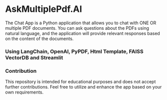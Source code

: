 # AskMultiplePdf.AI

The Chat App is a Python application that allows you to chat with ONE OR multiple PDF documents. You can ask questions about the PDFs using natural language, and the application will provide relevant responses based on the content of the documents.

### Using LangChain, OpenAI, PyPDF, Html Template, FAISS VectorDB and Streamlit

### Contribution
This repository is intended for educational purposes and does not accept further contributions. Feel free to utilize and enhance the app based on your own requirements.
